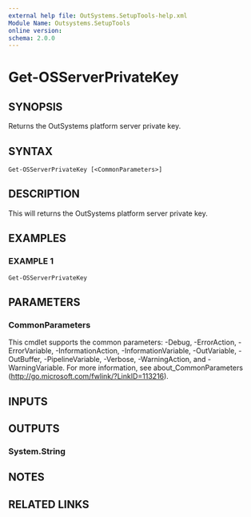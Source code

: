 ```yaml
---
external help file: OutSystems.SetupTools-help.xml
Module Name: Outsystems.SetupTools
online version:
schema: 2.0.0
---
```


# Get-OSServerPrivateKey

## SYNOPSIS
Returns the OutSystems platform server private key.

## SYNTAX

```
Get-OSServerPrivateKey [<CommonParameters>]
```

## DESCRIPTION
This will returns the OutSystems platform server private key.

## EXAMPLES

### EXAMPLE 1
```
Get-OSServerPrivateKey
```

## PARAMETERS

### CommonParameters
This cmdlet supports the common parameters: -Debug, -ErrorAction, -ErrorVariable, -InformationAction, -InformationVariable, -OutVariable, -OutBuffer, -PipelineVariable, -Verbose, -WarningAction, and -WarningVariable.
For more information, see about_CommonParameters (http://go.microsoft.com/fwlink/?LinkID=113216).

## INPUTS

## OUTPUTS

### System.String

## NOTES

## RELATED LINKS
